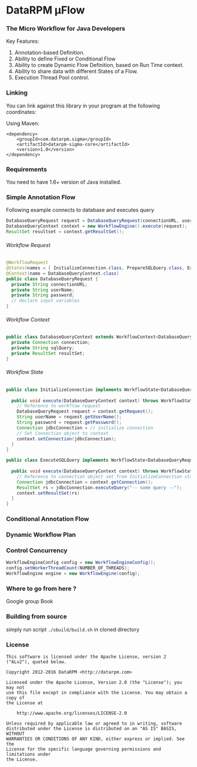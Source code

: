 # DataRPM μFlow
### The Micro Workflow for Java Developers

Key Features:

1. Annotation-based Definition.
2. Ability to define Fixed or Conditional Flow
3. Ability to create Dynamic Flow Definition, based on Run Time context.
4. Ability to share data with different States of a Flow.
5. Execution Thread Pool control.

### Linking
You can link against this library in your program at the following coordinates:

Using Maven:
```
<dependency>
    <groupId>com.datarpm.sigma</groupId>
    <artifactId>datarpm-sigma-core</artifactId>
    <version>1.0</version>
</dependency>
```

### Requirements
You need to have 1.6+ version of Java installed.

### Simple Annotation Flow
Following example connects to database and executes query
```java
DatabaseQueryRequest request = DatabaseQueryRequest(connectionURL, userName, password);
DatabaseQueryContext context = new WorkflowEngine().execute(request);
ResultSet resultset = context.getResultSet();
```
###### Workflow Request
```java
@WorkflowRequest
@States(names = { InitializeConnection.class, PrepareSQLQuery.class, ExecuteSQLQuery.class })
@Context(name = DatabaseQueryContext.class)
public class DatabaseQueryRequest {
  private String connectionURL;
  private String userName;
  private String password;
  // declare input variables
}
```
###### Workflow Context
```java
public class DatabaseQueryContext extends WorkflowContext<DatabaseQueryRequest> {
  private Connection connection;
  private String sqlQuery;
  private ResultSet resultSet;
}
```
###### Workflow State
```java
public class InitializeConnection implements WorkflowState<DatabaseQueryRequest, DatabaseQueryContext> {
  
  public void execute(DatabaseQueryContext context) throws WorkflowStateException {
    // Reference to workflow request
    DatabaseQueryRequest request = context.getRequest();
    String userName = request.getUserName();
    String password = request.getPassword();
    Connection jdbcConnection = // initialize connection
    // Set Connection object to context
    context.setConnection(jdbcConnection);
  }
}
```
```java
public class ExecuteSQLQuery implements WorkflowState<DatabaseQueryRequest, DatabaseQueryContext> {
  
  public void execute(DatabaseQueryContext context) throws WorkflowStateException {
    // Reference to connection object set from InitializeConnection state 
    Connection jdbcConnection = context.getConnection();
    ResultSet rs = jdbcConnection.executeQuery("-- some query --");
    context.setResultSet(rs)
  }
}
```

### Conditional Annotation Flow

### Dynamic Workflow Plan

### Control Concurrency

```java
WorkflowEngineConfig config = new WorkflowEngineConfig();
config.setWorkerThreadCount(NUMBER_OF_THREADS);
WorkflowEngine engine = new WorkflowEngine(config);
```
### Where to go from here ?
Google group
Book

### Building from source

simply run script ```./sbuild/build.sh``` in cloned directory

### License
```
This software is licensed under the Apache License, version 2 ("ALv2"), quoted below.

Copyright 2012-2016 DataRPM <http://datarpm.com>

Licensed under the Apache License, Version 2.0 (the "License"); you may not
use this file except in compliance with the License. You may obtain a copy of
the License at

    http://www.apache.org/licenses/LICENSE-2.0

Unless required by applicable law or agreed to in writing, software
distributed under the License is distributed on an "AS IS" BASIS, WITHOUT
WARRANTIES OR CONDITIONS OF ANY KIND, either express or implied. See the
License for the specific language governing permissions and limitations under
the License.
```
